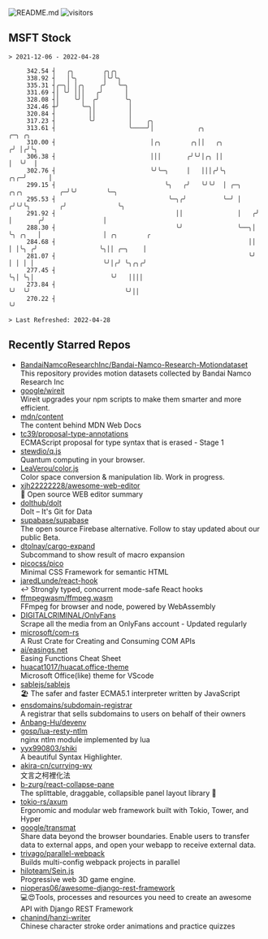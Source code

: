 ![README.md](https://github.com/Gerhut/Gerhut/workflows/README.md/badge.svg)
![visitors](https://visitors.vercel.app/Gerhut/Gerhut?token=8cf69d1f6813d272ef062726b6070c9be4ff72038cfe5a7ded7384a8da65d866)

## MSFT Stock

```
> 2021-12-06 - 2022-04-28

     342.54 ┤   ╭╮        ╭╮╭╮                                                                                   
     338.92 ┤   │╰╮       │╰╯╰╮                                                                                  
     335.31 ┤╭─╮│ │╭╮    ╭╯   ╰─╮                                                                                
     331.69 ┤│ ╰╯ │││   ╭╯      │                                                                                
     328.08 ┤│    ╰╯│  ╭╯       ╰╮                                                                               
     324.46 ┼╯      ╰─╮│         │                                                                               
     320.84 ┤         ││         │                                                                               
     317.23 ┤         ╰╯         │    ╭╮                                                                         
     313.61 ┤                    ╰────╯│            ╭╮                                    ╭─╮ ╭╮                 
     310.00 ┤                          │╭╮        ╭╮││   ╭╮                              ╭╯ │╭╯╰╮                
     306.38 ┤                          │││       ╭╯╰╯│╭╮ ││                              │  ╰╯  │                
     302.76 ┤                          ╰╯╰─╮     │   │││╭╯╰╮                         ╭╮╭─╯      │                
     299.15 ┤                              ╰╮   ╭╯   ╰╯╰╯  │ ╭─╮     ╭╮╭╮          ╭─╯╰╯        ╰─╮              
     295.53 ┤                               ╰─╮╭╯          ╰─╯ │    ╭╯╰╯╰╮        ╭╯              ╰╮             
     291.92 ┤                                 ││               │   ╭╯    │       ╭╯                │             
     288.30 ┤                                 ╰╯               ╰──╮│     ╰╮ ╭╮   │                 │ ╭╮        ╭ 
     284.68 ┤                                                     ││      │ │╰╮ ╭╯                 ╰╮││ ╭─╮    │ 
     281.07 ┤                                                     ╰╯      │ │ │ │                   ╰╯│╭╯ ╰╮╭╮╭╯ 
     277.45 ┤                                                             ╰╮│ ╰╮│                     ╰╯   ││││  
     273.84 ┤                                                              ╰╯  ╰╯                          ╰╯││  
     270.22 ┤                                                                                                ╰╯  

> Last Refreshed: 2022-04-28
```

## Recently Starred Repos

- [BandaiNamcoResearchInc/Bandai-Namco-Research-Motiondataset](https://github.com/BandaiNamcoResearchInc/Bandai-Namco-Research-Motiondataset)  
  This repository provides motion datasets collected by Bandai Namco Research Inc
- [google/wireit](https://github.com/google/wireit)  
  Wireit upgrades your npm scripts to make them smarter and more efficient.
- [mdn/content](https://github.com/mdn/content)  
  The content behind MDN Web Docs
- [tc39/proposal-type-annotations](https://github.com/tc39/proposal-type-annotations)  
  ECMAScript proposal for type syntax that is erased - Stage 1
- [stewdio/q.js](https://github.com/stewdio/q.js)  
  Quantum computing in your browser.
- [LeaVerou/color.js](https://github.com/LeaVerou/color.js)  
  Color space conversion & manipulation lib. Work in progress.
- [xjh22222228/awesome-web-editor](https://github.com/xjh22222228/awesome-web-editor)  
  🔨  Open source WEB editor summary
- [dolthub/dolt](https://github.com/dolthub/dolt)  
  Dolt – It's Git for Data
- [supabase/supabase](https://github.com/supabase/supabase)  
  The open source Firebase alternative. Follow to stay updated about our public Beta.
- [dtolnay/cargo-expand](https://github.com/dtolnay/cargo-expand)  
  Subcommand to show result of macro expansion
- [picocss/pico](https://github.com/picocss/pico)  
  Minimal CSS Framework for semantic HTML
- [jaredLunde/react-hook](https://github.com/jaredLunde/react-hook)  
  ↩ Strongly typed, concurrent mode-safe React hooks
- [ffmpegwasm/ffmpeg.wasm](https://github.com/ffmpegwasm/ffmpeg.wasm)  
  FFmpeg for browser and node, powered by WebAssembly
- [DIGITALCRIMINAL/OnlyFans](https://github.com/DIGITALCRIMINAL/OnlyFans)  
  Scrape all the media from an OnlyFans account - Updated regularly
- [microsoft/com-rs](https://github.com/microsoft/com-rs)  
  A Rust Crate for Creating and Consuming COM APIs
- [ai/easings.net](https://github.com/ai/easings.net)  
  Easing Functions Cheat Sheet
- [huacat1017/huacat.office-theme](https://github.com/huacat1017/huacat.office-theme)  
  Microsoft Office(like) theme for VScode
- [sablejs/sablejs](https://github.com/sablejs/sablejs)  
  🏖️ The safer and faster ECMA5.1 interpreter written by JavaScript
- [ensdomains/subdomain-registrar](https://github.com/ensdomains/subdomain-registrar)  
  A registrar that sells subdomains to users on behalf of their owners
- [Anbang-Hu/devenv](https://github.com/Anbang-Hu/devenv)  
- [gosp/lua-resty-ntlm](https://github.com/gosp/lua-resty-ntlm)  
  nginx ntlm module implemented by lua
- [yyx990803/shiki](https://github.com/yyx990803/shiki)  
  A beautiful Syntax Highlighter.
- [akira-cn/currying-wy](https://github.com/akira-cn/currying-wy)  
  文言之柯裡化法
- [b-zurg/react-collapse-pane](https://github.com/b-zurg/react-collapse-pane)  
  The splittable, draggable, collapsible panel layout library 🎉
- [tokio-rs/axum](https://github.com/tokio-rs/axum)  
  Ergonomic and modular web framework built with Tokio, Tower, and Hyper
- [google/transmat](https://github.com/google/transmat)  
  Share data beyond the browser boundaries. Enable users to transfer data to external apps, and open your webapp to receive external data.
- [trivago/parallel-webpack](https://github.com/trivago/parallel-webpack)  
  Builds multi-config webpack projects in parallel
- [hiloteam/Sein.js](https://github.com/hiloteam/Sein.js)  
  Progressive web 3D game engine.
- [nioperas06/awesome-django-rest-framework](https://github.com/nioperas06/awesome-django-rest-framework)  
   💻😍Tools, processes and resources you need to create an awesome API with Django REST Framework
- [chanind/hanzi-writer](https://github.com/chanind/hanzi-writer)  
  Chinese character stroke order animations and practice quizzes
